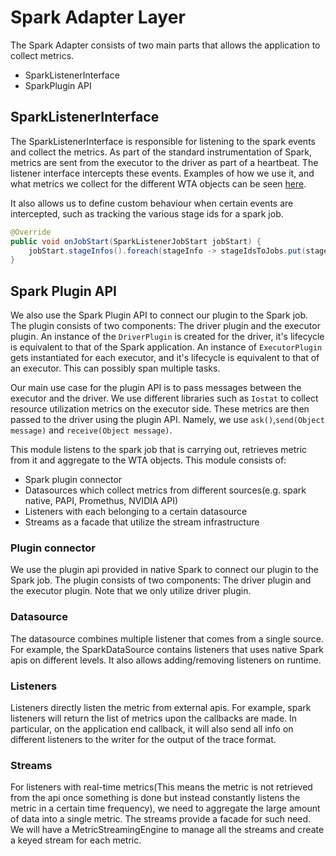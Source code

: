 # Spark Adapter Layer

The Spark Adapter consists of two main parts that allows the application to collect metrics.
- SparkListenerInterface
- SparkPlugin API

## SparkListenerInterface

The SparkListenerInterface is responsible for listening to the spark events and collect the metrics. As part of the
standard instrumentation of Spark, metrics are sent from the executor to the driver as part of a heartbeat. The listener interface
intercepts these events. Examples of how we use it, and what metrics we collect for the different WTA objects can be seen [here](/src/main/java/com/asml/apa/wta/spark/listener).

It also allows us to define custom behaviour when certain events are intercepted, such as tracking the various stage ids for a spark job.

```java
@Override
public void onJobStart(SparkListenerJobStart jobStart) {
    jobStart.stageInfos().foreach(stageInfo -> stageIdsToJobs.put(stageInfo.stageId(), jobStart.jobId()));
}
```

## Spark Plugin API
We also use the Spark Plugin API to connect our plugin to the Spark job. The plugin consists of two components: The driver plugin and the executor plugin. 
An instance of the `DriverPlugin` is created for the driver, it's lifecycle is equivalent to that of the Spark application. An instance of `ExecutorPlugin` gets instantiated
for each executor, and it's lifecycle is equivalent to that of an executor. This can possibly span multiple tasks. 

Our main use case for the plugin API is to pass messages between the executor and the driver. We use different libraries such as `Iostat` to collect resource
utilization metrics on the executor side. These metrics are then passed to the driver using the plugin API. Namely, we use `ask()`,`send(Object message)` and `receive(Object message)`.

This module listens to the spark job that is carrying out, retrieves metric from it and
aggregate to the WTA objects. This module consists of:

- Spark plugin connector
- Datasources which collect metrics from different sources(e.g. spark native, PAPI, Promethus, NVIDIA API)
- Listeners with each belonging to a certain datasource
- Streams as a facade that utilize the stream infrastructure

### Plugin connector
We use the plugin api provided in native Spark to connect our plugin to the Spark job.
The plugin consists of two components: The driver plugin and the executor plugin.
Note that we only utilize driver plugin.

### Datasource
The datasource combines multiple listener that comes from a single source. For example, the SparkDataSource contains
listeners that uses native Spark apis on different levels. It also allows adding/removing listeners on runtime.

### Listeners
Listeners directly listen the metric from external apis. For example, spark listeners will return the list of metrics
upon the callbacks are made. In particular, on the application end callback, it will also send all info on
different listeners to the writer for the output of the trace format.

### Streams
For listeners with real-time metrics(This means the metric is not retrieved from the api once something is done but
instead constantly listens the metric in a certain time frequency), we need to aggregate the large amount of data into
a single metric. The streams provide a facade for such need. We will have a MetricStreamingEngine to manage all the
streams and create a keyed stream for each metric.